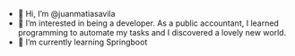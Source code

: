 - 👋 Hi, I’m @juanmatiasavila
- 👀 I’m interested in being a developer. As a public accountant, I learned programming to automate my tasks and I discovered a lovely new world.
- 🌱 I’m currently learning Springboot

<!---
juanmatiasavila/juanmatiasavila is a ✨ special ✨ repository because its `README.md` (this file) appears on your GitHub profile.
You can click the Preview link to take a look at your changes.
--->
